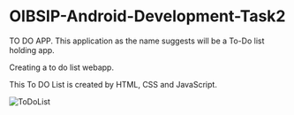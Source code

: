 # OIBSIP-Android-Development-Task2

TO DO APP. This application as the name suggests will be a To-Do list holding app.

Creating a to do list webapp.

This To DO List is created by HTML, CSS and JavaScript.

![ToDoList](https://user-images.githubusercontent.com/85254301/200637459-cedde863-c7b6-463d-bdb2-12ac738122c9.png)
